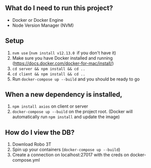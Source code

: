 ## What do I need to run this project?
  - Docker or Docker Engine
  - Node Version Manager (NVM)

## Setup
  1) `nvm use` (`nvm install v12.13.0 `if you don't have it)
  2) Make sure you have Docker installed and running (https://docs.docker.com/docker-for-mac/install/)
  3) `cd server && npm install && cd ..`
  4) `cd client && npm install && cd ..`
  5) Run `docker-compose up --build` and you should be ready to go


## When a new dependency is installed,
  1) `npm install axios` on client or server
  2) `docker-compose up --build` on the project root. (Docker will automatically run `npm install` and update the image)
  
## How do I view the DB?
  1) Download Robo 3T
  2) Spin up your containers (`docker-compose up --build`)
  3) Create a connection on localhost:27017 with the creds on docker-compose.yml